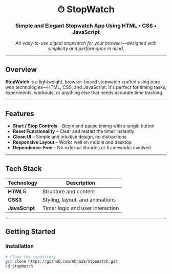 <h1 align="center">⏱ StopWatch</h1>
<h3 align="center">Simple and Elegant Stopwatch App Using HTML • CSS • JavaScript</h3>

<p align="center">
  <em>An easy-to-use digital stopwatch for your browser—designed with simplicity and performance in mind.</em>
</p>

---

##  Overview

**StopWatch** is a lightweight, browser-based stopwatch crafted using pure web technologies—HTML, CSS, and JavaScript. It's perfect for timing tasks, experiments, workouts, or anything else that needs accurate time tracking.

---

##  Features

- **Start / Stop Controls** – Begin and pause timing with a single button
- **Reset Functionality** – Clear and restart the timer instantly
- **Clean UI** – Simple and intuitive design, no distractions
- **Responsive Layout** – Works well on mobile and desktop
- **Dependence-Free** – No external libraries or frameworks involved

---

##  Tech Stack

| Technology | Description                      |
|------------|----------------------------------|
| **HTML5**  | Structure and content              |
| **CSS3**   | Styling, layout, and animations    |
| **JavaScript** | Timer logic and user interaction |

---

##  Getting Started

### Installation

```bash
# Clone the repository
git clone https://github.com/Abha28/StopWatch.git
cd StopWatch
